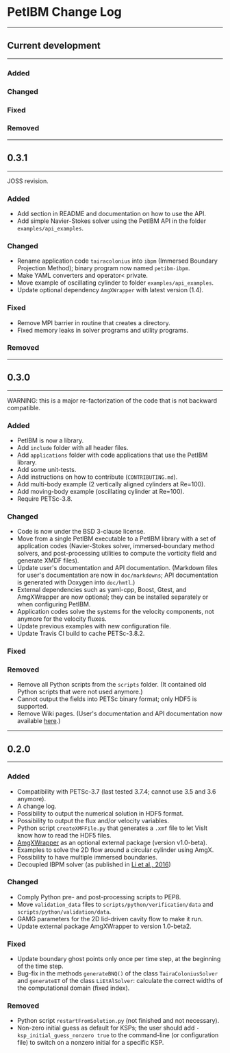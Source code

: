 # PetIBM Change Log

---

## Current development

---

### Added


### Changed


### Fixed


### Removed

---

## 0.3.1

---

JOSS revision.

### Added

* Add section in README and documentation on how to use the API.
* Add simple Navier-Stokes solver using the PetIBM API in the folder `examples/api_examples`.

### Changed

* Rename application code `tairacolonius` into `ibpm` (Immersed Boundary Projection Method); binary program now named `petibm-ibpm`.
* Make YAML converters and operator< private.
* Move example of oscillating cylinder to folder `examples/api_examples`.
* Update optional dependency `AmgXWrapper` with latest version (1.4).

### Fixed

* Remove MPI barrier in routine that creates a directory.
* Fixed memory leaks in solver programs and utility programs.

### Removed

---

## 0.3.0

---

WARNING: this is a major re-factorization of the code that is not backward compatible.

### Added

* PetIBM is now a library.
* Add `include` folder with all header files.
* Add `applications` folder with code applications that use the PetIBM library.
* Add some unit-tests.
* Add instructions on how to contribute (`CONTRIBUTING.md`).
* Add multi-body example (2 vertically aligned cylinders at Re=100).
* Add moving-body example (oscillating cylinder at Re=100).
* Require PETSc-3.8.

### Changed

* Code is now under the BSD 3-clause license.
* Move from a single PetIBM executable to a PetIBM library with a set of application codes (Navier-Stokes solver, immersed-boundary method solvers, and post-processing utilities to compute the vorticity field and generate XMDF files).
* Update user's documentation and API documentation. (Markdown files for user's documentation are now in `doc/markdowns`; API documentation is generated with Doxygen into `doc/hmtl`.)
* External dependencies such as yaml-cpp, Boost, Gtest, and AmgXWrapper are now optional; they can be installed separately or when configuring PetIBM.
* Application codes solve the systems for the velocity components, not anymore for the velocity fluxes.
* Update previous examples with new configuration file.
* Update Travis CI build to cache PETSc-3.8.2.

### Fixed


### Removed

* Remove all Python scripts from the `scripts` folder. (It contained old Python scripts that were not used anymore.)
* Cannot output the fields into PETSc binary format; only HDF5 is supported.
* Remove Wiki pages. (User's documentation and API documentation now available [here](https://barbagroup.github.io/PetIBM).)

---

## 0.2.0

---

### Added

* Compatibility with PETSc-3.7 (last tested 3.7.4; cannot use 3.5 and 3.6 anymore).
* A change log.
* Possibility to output the numerical solution in HDF5 format.
* Possibility to output the flux and/or velocity variables.
* Python script `createXMFFile.py` that generates a `.xmf` file to let VisIt know how to read the HDF5 files.
* [AmgXWrapper](https://github.com/barbagroup/AmgXWrapper) as an optional external package (version v1.0-beta).
* Examples to solve the 2D flow around a circular cylinder using AmgX.
* Possibility to have multiple immersed boundaries.
* Decoupled IBPM solver (as published in [Li et al., 2016](http://www.sciencedirect.com/science/article/pii/S0045793016302833))

### Changed

* Comply Python pre- and post-processing scripts to PEP8.
* Move `validation_data` files to `scripts/python/verification/data` and `scripts/python/validation/data`.
* GAMG parameters for the 2D lid-driven cavity flow to make it run.
* Update external package AmgXWrapper to version 1.0-beta2.

### Fixed
* Update boundary ghost points only once per time step, at the beginning of the time step.
* Bug-fix in the methods `generateBNQ()` of the class `TairaColoniusSolver` and `generateET` of the class `LiEtAlSolver`: calculate the correct widths of the computational domain (fixed index).

### Removed

* Python script `restartFromSolution.py` (not finished and not necessary).
* Non-zero initial guess as default for KSPs; the user should add `-ksp_initial_guess_nonzero true` to the command-line (or configuration file) to switch on a nonzero initial for a specific KSP.
